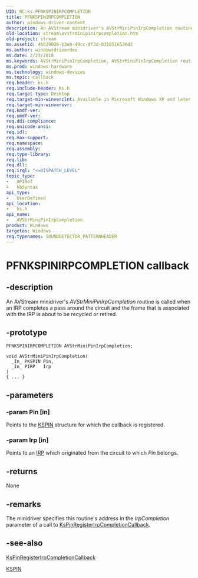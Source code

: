 ```yaml
---
UID: NC:ks.PFNKSPINIRPCOMPLETION
title: PFNKSPINIRPCOMPLETION
author: windows-driver-content
description: An AVStream minidriver's AVStrMiniPinIrpCompletion routine is called when an IRP completes a pass around the circuit and the frame that is associated with the IRP is about to be recycled or retired.
old-location: stream\avstrminipinirpcompletion.htm
old-project: stream
ms.assetid: 46b29026-b3a9-49cc-8f3d-0318516526d2
ms.author: windowsdriverdev
ms.date: 2/23/2018
ms.keywords: AVStrMiniPinIrpCompletion, AVStrMiniPinIrpCompletion routine [Streaming Media Devices], PFNKSPINIRPCOMPLETION, avstclbk_fabf9c16-a37b-4101-9468-dc247545aea0.xml, ks/AVStrMiniPinIrpCompletion, stream.avstrminipinirpcompletion
ms.prod: windows-hardware
ms.technology: windows-devices
ms.topic: callback
req.header: ks.h
req.include-header: Ks.h
req.target-type: Desktop
req.target-min-winverclnt: Available in Microsoft Windows XP and later operating systems and DirectX 8.0 and later DirectX versions.
req.target-min-winversvr: 
req.kmdf-ver: 
req.umdf-ver: 
req.ddi-compliance: 
req.unicode-ansi: 
req.idl: 
req.max-support: 
req.namespace: 
req.assembly: 
req.type-library: 
req.lib: 
req.dll: 
req.irql: "<=DISPATCH_LEVEL"
topic_type:
-	APIRef
-	kbSyntax
api_type:
-	UserDefined
api_location:
-	ks.h
api_name:
-	AVStrMiniPinIrpCompletion
product: Windows
targetos: Windows
req.typenames: SOUNDDETECTOR_PATTERNHEADER
---
```


# PFNKSPINIRPCOMPLETION callback


## -description


An AVStream minidriver's <i>AVStrMiniPinIrpCompletion</i> routine is called when an IRP completes a pass around the circuit and the frame that is associated with the IRP is about to be recycled or retired.


## -prototype


````
PFNKSPINIRPCOMPLETION AVStrMiniPinIrpCompletion;

void AVStrMiniPinIrpCompletion(
  _In_ PKSPIN Pin,
  _In_ PIRP   Irp
)
{ ... }
````


## -parameters




### -param Pin [in]

Points to the <a href="..\ks\ns-ks-_kspin.md">KSPIN</a> structure for which the callback is registered.


### -param Irp [in]

Points to an <a href="..\wdm\ns-wdm-_irp.md">IRP</a> which originated from the circuit to which <i>Pin</i> belongs.


## -returns



None




## -remarks



The minidriver specifies this routine's address in the <i>IrpCompletion</i> parameter of a call to <a href="..\ks\nf-ks-kspinregisterirpcompletioncallback.md">KsPinRegisterIrpCompletionCallback</a>.




## -see-also

<a href="..\ks\nf-ks-kspinregisterirpcompletioncallback.md">KsPinRegisterIrpCompletionCallback</a>



<a href="..\ks\ns-ks-_kspin.md">KSPIN</a>



 

 


